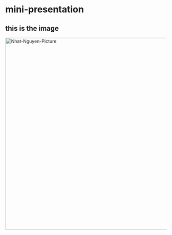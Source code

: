 # mini-presentation
## this is the image

<html>
<img src="me2.jpg" alt="Nhat-Nguyen-Picture"  height=600px class="img">
</html>
